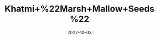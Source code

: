 ---
title: 'Khatmi+%22Marsh+Mallow+Seeds%22'
date: '2022-10-03' 
metatag: '' 
inventory: '0' 
draft: false 
# meta description 
shortDescripton: 'Khatmi+is+indicated+in+Cough%2c+Respiratory+Catarrh%2c+Chronic+Cough%2c+Dry+Cough%2c+Chest+Congestion%2c+Wounds%2c+Boils%2c+Abscesses%2c+Inflammations%2c+Stomach+Ulcer%2c+Hernia%2c+Prostate+Problems+and+Urinary+Tract+Infections.'
description: 'Seed'
longdescription: ''
featured: True
# product Price
price: '50.0'
# Product Short Description
shortDescription: 'Khatmi+is+indicated+in+Cough%2c+Respiratory+Catarrh%2c+Chronic+Cough%2c+Dry+Cough%2c+Chest+Congestion%2c+Wounds%2c+Boils%2c+Abscesses%2c+Inflammations%2c+Stomach+Ulcer%2c+Hernia%2c+Prostate+Problems+and+Urinary+Tract+Infections.'
productID: '41AC2CFC-9C2A-ED11-9968-005056B3A416'
type: 'products'
category: 'Seed' 
thumnailproduct: 'https://eraconnect.blob.core.windows.net/product-images/aminsaddiquidawakhana/41AC2CFC-9C2A-ED11-9968-005056B3A416.webp' 
images:
  - image: 'https://eraconnect.blob.core.windows.net/product-images/aminsaddiquidawakhana/41AC2CFC-9C2A-ED11-9968-005056B3A416.webp'  
Variants:
---